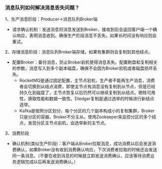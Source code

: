 ### 消息队列如何解决消息丢失问题？

1、生产消息阶段：Producer->消息队列Broker端

- 请求确认机制：发送消息将消息发送到Broker，接收到后会返回客户端一个确认响应，表明消息收到。确保生产阶段消息不丢失。如果长时间没有响应则会重试。

2、存储消息阶段：消息队列Broker端存储，如果有集群则会复制到其他结点。

- 配置Broker：备份消息，防止Broker宕机使得消息丢失。配置刷盘和复制相关的参数，消息写入到多个副本磁盘，确保不会因为Broker宕机或者磁盘损坏丢失。
  - RocketMQ是通过固定配置，主节点宕机，生产者不能再生产消息，消费者会切换到从结点消费，即使主节点有消息没有复制到从节点，但是已经持久化到磁盘了，主节点恢复以后仍然可以继续复制到从结点。牺牲可用性，换取性能和数据一致性。Dledger复制是通过选举的时候进行新结点选举。
  - Kafka是按照分区划分，每个分区的几个副本构成小的复制集群，Broker只是分区的容器，Broker不分主从。使用Zookeeper来监控分区的多个结点，发现分区主节点宕机，会选举新的主节点。

3、消费阶段

- 确认机制(类似生产阶段)：客户端从Broker拉取消息，成功消费以后会发送消费确认，如果Broker没有收到消费确认响应，下次消费者拉取的时候还会发送同一条消息。（不要在收到消息的时候就立即发送消费确认，应该等待消费业务逻辑完成以后再发送消费确认。）